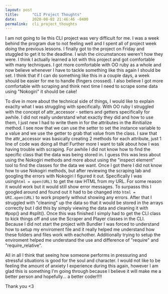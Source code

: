 ```yaml
---
layout: post
title:      "CLI Project Thoughts"
date:       2020-08-02 21:46:46 -0400
permalink:  cli_project_thoughts
---
```


I am not going to lie this CLI project was very difficult for me. I was a week behind the program due to not feeling well and I spent all of project week doing the previous lessons. I finally got to the project on Friday and stuggled to get it to the deadline. I wish the circumstances weren't how they were. I think I actually learned a lot with this project and got comfortable with many techniques. I got more comfortable with OO ruby as a whole and now believe whenever I have to tackle something like this again I should be set. I think that if I can do something like this in a couple days, a week should be easier for me to handle (fingers crossed). I also believe I got more comfortable with scraping and think next time I need to scrape some data using "Nokogiri" it should be cake!

To dive in more about the technical side of things, I would like to explain exaclty what I was struggling with specifically. With OO ruby I struggled with the concept of attr_accessor - setters and getters specifically for awhile. I did not really understand what exactly they did and how to use them, I just new I had to write them in for the attributes in the #initialize method. I see now that we can use the setter to set the instance variable to a value and we use the getter to grab that value from the class. I saw that the attr_accessor was basically creating 2 methods for each attribute, just 1 line of code was doing all that! Further more I want to talk about how I was having trouble with scraping. For awhile I did not know how to find the specific class that the data was being stored in. I guess this was less about using the Nokogiri methods and more about using the "inspect element" tool to find the classes for the data we want. Once I got there I did not know how to use Nokogiri methods, but after reviewing the scraping lab and googling the errors with Nokogiri I figured it out. Specifically I was using`html = open(URL)` to get the raw HTML from my URL. For some reason it would work but it would still show error messages. To surpasss this I googled around and found out it had to be changed into `html = URI.open(URL)` to work properly without showing any errors. After that I struggled with "cleaning" up the data so that it would be stored in the arrays correctly but I did this by simply viewing the data and cleaning it with #pop() and #split(). Once this was finished I simply had to get the CLI class to kick things off and use the Scraper and Player classes in the CLI. Because I did not start the project with Bundler I was forced to understand how to setup my enviroment file and it really helped me understand how these folders and files work with eachother. Additionally trying to setup the enviroment helped me understand the use and difference of "require" and "require_relative".

All in all I think that seeing how someone performs in pressuring and stressful situations is good for the soul and character. I would not like to be feeling the amount of anxiety I experience during this again, however I am glad this is something I'm going through because I believe it will make me a better person and hopefully... a better coder!!!!

Thank you <3
